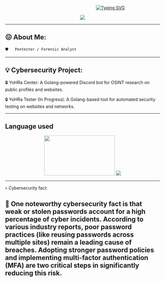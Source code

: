 ㅤㅤㅤㅤㅤㅤㅤㅤㅤㅤㅤㅤㅤㅤㅤㅤㅤㅤㅤㅤㅤㅤㅤ[![Typing SVG](https://readme-typing-svg.herokuapp.com/?lines=YoHRA+Unit+Type+A+N°2)](https://git.io/typing-svg)

<p align="center">
    <img align="center" src="https://c.tenor.com/ECxArdaecCAAAAAC/tenor.gif">
</p>

---

## 😖 About Me:

    🛡️   Pentester / Forensic Analyst

---

## 💡 Cybersecurity Project:

🔒 YoHRa Center: A Golang-powered Discord bot for OSINT research on public profiles and websites.

🔒 YoHRa Tester (In Progress): A Golang-based tool for automated security testing on websites and networks.


---
## Language used

<p align="center">
    <img height="130px" width="230px" src="https://i.ibb.co/5xs8MjK/kisspng-bash-scalable-vector-graphics-logo-printf-format-s-5c75b46bedb4e1-0025959815512177719737-rem.png">
    <img src="https://i.ibb.co/XFQP1ZN/power-to-the-linux.png">
</p>

---

💀 Cybersecurity fact:

👾 One noteworthy cybersecurity fact is that weak or stolen passwords account for a high percentage of cyber incidents. According to various industry reports, poor password practices (like reusing passwords across multiple sites) remain a leading cause of breaches. Adopting stronger password policies and implementing multi-factor authentication (MFA) are two critical steps in significantly reducing this risk.
---
